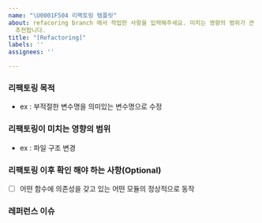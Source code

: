 ```yaml
---
name: "\U0001F504 리팩토링 템플릿"
about: refacoring branch 에서 작업한 사항을 입력해주세요. 미치는 영향의 범위가 큰 리팩토링 일 경우엔 테스트 코드를 작성하길
  추천합니다.
title: "[Refactoring]"
labels: ''
assignees: ''

---
```


### 리팩토링 목적
- ex : 부적절한 변수명을 의미있는 변수명으로 수정 

### 리팩토링이 미치는 영향의 범위
- ex : 파일 구조 변경

### 리팩토링 이후 확인 해야 하는 사항(Optional)
- [ ] 어떤 함수에 의존성을 갖고 있는 어떤 모듈의 정상적으로 동작

### 레퍼런스 이슈
